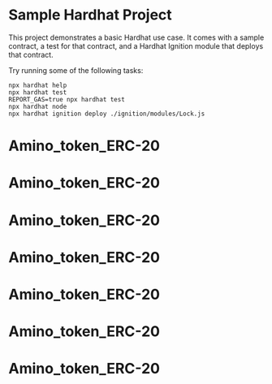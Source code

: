 # Sample Hardhat Project

This project demonstrates a basic Hardhat use case. It comes with a sample contract, a test for that contract, and a Hardhat Ignition module that deploys that contract.

Try running some of the following tasks:

```shell
npx hardhat help
npx hardhat test
REPORT_GAS=true npx hardhat test
npx hardhat node
npx hardhat ignition deploy ./ignition/modules/Lock.js
```
# Amino_token_ERC-20
# Amino_token_ERC-20
# Amino_token_ERC-20
# Amino_token_ERC-20
# Amino_token_ERC-20
# Amino_token_ERC-20
# Amino_token_ERC-20
